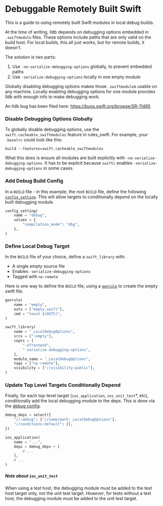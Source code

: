 # Debuggable Remotely Built Swift

This is a guide to using remotely built Swift modules in local debug builds.

At the time of writing, lldb depends on debugging options embedded in `.swiftmodule` files. These options include paths that are only valid on the build host. For local builds, this all just works, but for remote builds, it doesn't.

The solution is two parts:

1. Use `-no-serialize-debugging-options` globally, to prevent embedded paths
2. Use `-serialize-debugging-options` locally in one empty module

Globally disabling debugging options makes those `.swiftmodule`s usable on any machine. Locally enabling debugging options for one module provides lldb with enough info to make debugging work.

An lldb bug has been filed here: https://bugs.swift.org/browse/SR-11485

### Disable Debugging Options Globally

To globally disable debugging options, use the `swift.cacheable_swiftmodules` feature in rules_swift. For example, your `.bazelrc` could look like this:

```
build --features=swift.cacheable_swiftmodules
```

What this does is ensure all modules are built explicitly with `-no-serialize-debugging-options`. It has to be explicit because `swiftc` enables `-serialize-debugging-options` in some cases.

### Add Debug Build Config

In a `BUILD` file - in this example, the root `BUILD` file, define the following [`config_setting`](https://docs.bazel.build/versions/master/be/general.html#config_setting). This will allow targets to conditionally depend on the locally built debugging module.

```python
config_setting(
    name = "debug",
    values = {
        "compilation_mode": "dbg",
    },
)
```

### Define Local Debug Target

In the `BUILD` file of your choice, define a `swift_library` with:

* A single empty source file
* Enables `-serialize-debugging-options`
* Tagged with `no-remote`

Here is one way to define the `BUILD` file, using a [`genrule`](https://docs.bazel.build/versions/master/be/general.html#genrule) to create the empty swift file.

```python
genrule(
    name = "empty",
    outs = ["empty.swift"],
    cmd = "touch $(OUTS)",
)

swift_library(
    name = "_LocalDebugOptions",
    srcs = [":empty"],
    copts = [
        "-Xfrontend",
        "-serialize-debugging-options",
    ],
    module_name = "_LocalDebugOptions",
    tags = ["no-remote"],
    visibility = ["//visibility:public"],
)
```

### Update Top Level Targets Conditionally Depend

Finally, for each top-level target (`ios_application`, `ios_unit_test`*, etc), conditionally add the local debugging module to the deps. This is done via the [debug config](#add-debug-build-config).

```python
debug_deps = select({
    "//:debug": ["//some/path:_LocalDebugOptions"],
    "//conditions:default": [],
})

ios_application(
    name = "...",
    deps = debug_deps + [
        # ...
    ],
    # ...
)
```

##### Note about `ios_unit_test`

When using a test host, the debugging module must be added to the test host target only, not the unit test target. _However_, for tests without a test host, the debugging module must be added to the unit test target.
